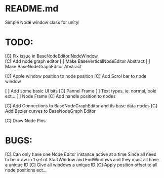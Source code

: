 ﻿# README.md
Simple Node window class for unity!

# TODO:
[C] Fix issue in BaseNodeEditor.NodeWindow  
[C] Add node graph editor
[ ] Make BaseVerticalNodeEditor Abstract
[ ] Make BaseNodeGraphEditor Abstract

[C] Apple window position to node position 
[C] Add Scrol bar to node window

[ ] Add some basic UI bits
	[C] Pannel Frame
	[ ] Text types, ie. normal, bold ect...
	[ ] Node Frame
[C] Add handle position to nodes

[C] Add Connections to BaseNodeGraphEditor and its base data nodes
[C] Add Bezier curves to BaseNodeGraph Editor

[C] Draw Node Pins

# BUGS:
[C] Can only have one Node Editor instance active at a time
	Since all need to be draw in 1 set of StartWindow and EndWindows
	and they must all have a unique ID
	[C] Give all windows a unique ID
	[C] Apply position offset to all node positions ect...